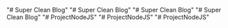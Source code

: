 "# Super Clean Blog" 
"# Super Clean Blog" 
"# Super Clean Blog" 
"# Super Clean Blog" 
"# ProjectNodeJS" 
"# ProjectNodeJS" 
"# ProjectNodeJS" 
